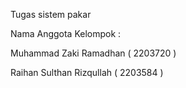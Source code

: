 Tugas sistem pakar

Nama Anggota Kelompok :

Muhammad Zaki Ramadhan ( 2203720 )

Raihan Sulthan Rizqullah ( 2203584 )
